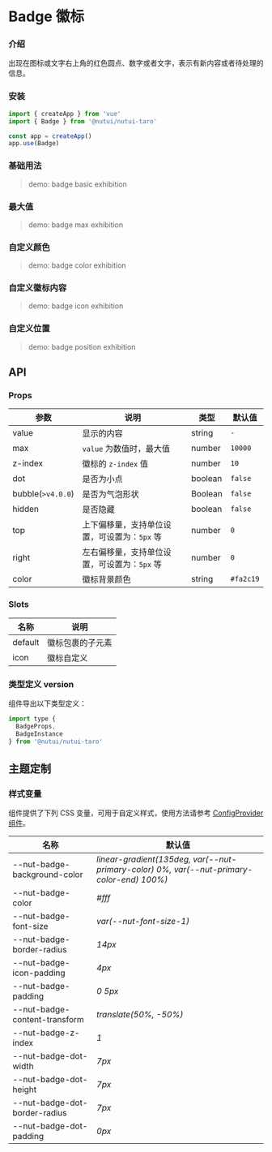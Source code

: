 # Badge 徽标

### 介绍

出现在图标或文字右上角的红色圆点、数字或者文字，表示有新内容或者待处理的信息。

### 安装

```js
import { createApp } from 'vue'
import { Badge } from '@nutui/nutui-taro'

const app = createApp()
app.use(Badge)
```

### 基础用法

> demo: badge basic exhibition

### 最大值

> demo: badge max exhibition

### 自定义颜色

> demo: badge color exhibition

### 自定义徽标内容

> demo: badge icon exhibition

### 自定义位置

> demo: badge position exhibition

## API

### Props

| 参数 | 说明 | 类型 | 默认值 |
| --- | --- | --- | --- |
| value | 显示的内容 | string | `-` |
| max | `value` 为数值时，最大值 | number | `10000` |
| z-index | 徽标的 `z-index` 值 | number | `10` |
| dot | 是否为小点 | boolean | `false` |
| bubble(`>v4.0.0`) | 是否为气泡形状 | Boolean | `false` |
| hidden | 是否隐藏 | boolean | `false` |
| top | 上下偏移量，支持单位设置，可设置为：`5px` 等 | number | `0` |
| right | 左右偏移量，支持单位设置，可设置为：`5px` 等 | number | `0` |
| color | 徽标背景颜色 | string | `#fa2c19` |

### Slots

| 名称 | 说明 |
| --- | --- |
| default | 徽标包裹的子元素 |
| icon | 徽标自定义 |

### 类型定义 version

组件导出以下类型定义：

```js
import type {
  BadgeProps,
  BadgeInstance
} from '@nutui/nutui-taro'
```

## 主题定制

### 样式变量

组件提供了下列 CSS 变量，可用于自定义样式，使用方法请参考 [ConfigProvider 组件](#/zh-CN/component/configprovider)。

| 名称 | 默认值 |
| --- | --- |
| --nut-badge-background-color | _linear-gradient(135deg, var(--nut-primary-color) 0%, var(--nut-primary-color-end) 100%)_ |
| --nut-badge-color | _#fff_ |
| --nut-badge-font-size | _var(--nut-font-size-1)_ |
| --nut-badge-border-radius | _14px_ |
| --nut-badge-icon-padding | _4px_ |
| --nut-badge-padding | _0 5px_ |
| --nut-badge-content-transform | _translate(50%, -50%)_ |
| --nut-badge-z-index | _1_ |
| --nut-badge-dot-width | _7px_ |
| --nut-badge-dot-height | _7px_ |
| --nut-badge-dot-border-radius | _7px_ |
| --nut-badge-dot-padding | _0px_ |

